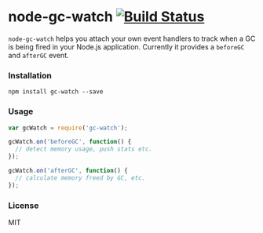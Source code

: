 # node-gc-watch [![Build Status](https://travis-ci.org/sankha93/node-gc-watch.svg?branch=master)](https://travis-ci.org/sankha93/node-gc-watch)

`node-gc-watch` helps you attach your own event handlers to track when a GC is being fired in your Node.js application. Currently it provides a `beforeGC` and `afterGC` event.

### Installation

```
npm install gc-watch --save
```

### Usage

```js
var gcWatch = require('gc-watch');

gcWatch.on('beforeGC', function() {
  // detect memory usage, push stats etc.
});

gcWatch.on('afterGC', function() {
  // calculate memory freed by GC, etc.
});
```

### License

MIT
